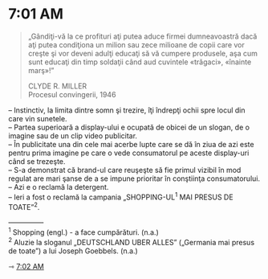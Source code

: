 # 7:01 AM

> „Gândiţi-vă la ce profituri aţi putea aduce firmei dumneavoastră dacă aţi putea condiţiona un milion sau zece milioane de copii care vor creşte şi vor deveni adulţi educaţi să vă cumpere produsele, aşa cum sunt educaţi din timp soldaţii când aud cuvintele «trăgaci», «înainte marş»!”  
>
> CLYDE R. MILLER  
> Procesul convingerii, 1946

– Instinctiv, la limita dintre somn şi trezire, îţi îndrepţi ochii spre locul din care vin sunetele.  
– Partea superioară a display-ului e ocupată de obicei de un slogan, de o imagine sau de un clip video publicitar.  
– În publicitate una din cele mai acerbe lupte care se dă în ziua de azi este pentru prima imagine pe care o vede consumatorul pe aceste display-uri când se trezeşte.  
– S-a demonstrat că brand-ul care reuşeşte să fie primul vizibil în mod regulat are mari şanse de a se impune prioritar în conştiinţa consumatorului.  
– Azi e o reclamă la detergent.  
– Ieri a fost o reclamă la campania „SHOPPING-UL<sup>1</sup> MAI PRESUS DE TOATE”<sup>2</sup>.  

—————  
<sup>1</sup> Shopping (engl.) - a face cumpărături. (n.a.)  
<sup>2</sup> Aluzie la sloganul „DEUTSCHLAND UBER ALLES” („Germania mai presus de toate”) a lui Joseph Goebbels. (n.a.)  

⇾ [7:02 AM](7-02.md)